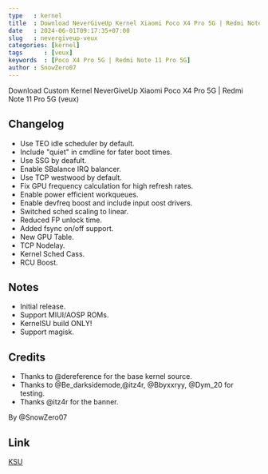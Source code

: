 ```yaml
---
type   : kernel
title  : Download NeverGiveUp Kernel Xiaomi Poco X4 Pro 5G | Redmi Note 11 Pro 5G
date   : 2024-06-01T09:17:35+07:00
slug   : nevergiveup-veux
categories: [kernel]
tags      : [veux]
keywords  : [Poco X4 Pro 5G | Redmi Note 11 Pro 5G]
author : SnowZero07
---
```


Download Custom  Kernel NeverGiveUp Xiaomi Poco X4 Pro 5G | Redmi Note 11 Pro 5G (veux)

## Changelog
- Use TEO idle scheduler by default.
- Include "quiet" in cmdline for fater boot times.
- Use SSG by deafult.
- Enable SBalance IRQ balancer.
- Use TCP westwood by default.
- Fix GPU frequency calculation for high refresh rates.
- Enable power efficient workqueues.
- Enable devfreq boost and include input oost drivers.
- Switched sched scaling to linear.
- Reduced FP unlock time.
- Added fsync on/off support.
- New GPU Table.
- TCP Nodelay.
- Kernel Sched Cass.
- RCU Boost.

## Notes
-  Initial release.
-  Support MIUI/AOSP ROMs.
-  KernelSU build ONLY!
-  Support magisk.

## Credits
- Thanks to @dereference for the base kernel source.
- Thanks to @Be_darksidemode,@itz4r, @Bbyxxryy, @Dym_20 for testing.
- Thanks @itz4r for the banner.

By @SnowZero07


## Link
[KSU](https://t.me/SnowGiveUP/2)

